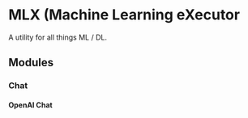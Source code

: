 # MLX (Machine Learning eXecutor

A utility for all things ML / DL.

## Modules

### Chat

#### OpenAI Chat

```bash
```
